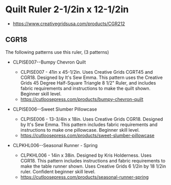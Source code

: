 # Quilt Ruler 2-1/2in x 12-1/2in
* https://www.creativegridsusa.com/products/CGR212

## CGR18

The following patterns use this ruler, (3 patterns)

* CLPISE007--Bumpy Chevron Quilt
	* CLPISE007 - 41in x 45-1/2in. Uses Creative Grids CGRT45 and CGR18. Designed by It's Sew Emma. This pattern uses the Creative Grids 45 Degree Half-Square Triangle 8 1/2" Ruler, and includes fabric requirements and instructions to make the quilt shown. Beginner skill level.
	* https://cutloosepress.com/products/bumpy-chevron-quilt


* CLPISE006--Sweet Slumber Pillowcase
	* CLPISE006 - 13-3/4in x 18in. Uses Creative Grids CGR18. Designed by It's Sew Emma. This pattern includes fabric requirements and instructions to make one pillowcase. Beginner skill level.
	* https://cutloosepress.com/products/sweet-slumber-pillowcase


* CLPKHL006--Seasonal Runner - Spring
	* CLPKHL006 - 14in x 38in. Designed by Kris Holderness. Uses CGR18. This pattern includes instructions and fabric requirements to make the table runner shown. Uses Creative Grids 6 1/2in by 18 1/2in ruler. Confident beginner skill level.
	* https://cutloosepress.com/products/seasonal-runner-spring

